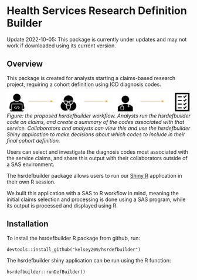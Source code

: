# Health Services Research Definition Builder

Update 2022-10-05: This package is currently under updates and may not work if downloaded using its current version. 

## Overview 

This package is created for analysts starting a claims-based research project, requiring
a cohort definition using ICD diagnosis codes. 



![Diagram of workflow](docs/diagram.png)
_Figure: the proposed hsrdefbuilder workflow. Analysts run the hsrdefbuilder code on claims, and create a summary of the codes associated with that service. Collaborators and analysts can view this and use the hsrdefbuilder Shiny application to make decisions about which codes to include in their final cohort definition._



Users can select and investigate the diagnosis codes most associated with the service claims, 
and share this output with their collaborators outside of a SAS environment. 

The hsrdefbuilder package allows users to run our [Shiny R](https://shiny.rstudio.com/) 
application in their own R session. 

We built this application with a SAS to R workflow in mind, meaning the initial claims
selection and processing is done using a SAS program, while its output is processed and 
displayed using R. 

## Installation 

To install the hsrdefbuilder R package from github, run:

```
devtools::install_github("kelsey209/hsrdefbuilder")
```

The hsrdefbuilder shiny application can be run using the R function: 

```
hsrdefbuilder::runDefBuilder()
```
